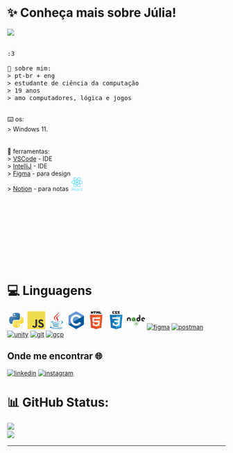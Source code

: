 <p float="left">
<h1>✨ Conheça mais sobre Júlia!</h1>
 
 <img src="https://i.pinimg.com/736x/32/84/2d/32842d915ff7eb5802b80d635735965a.jpg" width="500" align="left"><br>
  <p float="left">
   <br>
    <samp>
      :3 
      <br>
      <br>
      🍥 sobre mim: <br>
             > pt-br + eng <br>
             > estudante de ciência da computação <br>
             > 19 anos <br>
             > amo computadores, lógica e jogos
     <br>
     <p>
      <br>
      ⌨️​ os:<br>
            >  Windows 11.
      <br>
      <br>
      <br>
     📑​​ ferramentas:<br>
           > <a href="https://code.visualstudio.com">VSCode</a> - IDE <br>
           > <a href="https://www.jetbrains.com/pt-br/idea/">IntelliJ</a> - IDE <br>
           > <a href="https://www.figma.com/">Figma</a> - para design<br>
          > <a href="https://www.notion.so/">Notion</a> - para notas
          <a target="_blank" href="https://raw.githubusercontent.com/devicons/devicon/master/icons/react/react-original-wordmark.svg" style="display: inline-block;"><img src="https://raw.githubusercontent.com/devicons/devicon/master/icons/react/react-original-wordmark.svg" alt="react" width="32" height="32" /></a>
              
  </p>
  </p>

<br>
<br>
<br>
<br>
<br>
<br>
<br>
<br>
<br>
<h1>💻 Linguagens </h1>
<p>
<a target="_blank" href="https://raw.githubusercontent.com/devicons/devicon/master/icons/python/python-original.svg" style="display: inline-block;"><img src="https://raw.githubusercontent.com/devicons/devicon/master/icons/python/python-original.svg" alt="python" width="42" height="42" /></a>
<a target="_blank" href="https://raw.githubusercontent.com/devicons/devicon/master/icons/javascript/javascript-original.svg" style="display: inline-block;"><img src="https://raw.githubusercontent.com/devicons/devicon/master/icons/javascript/javascript-original.svg" alt="javascript" width="42" height="42" /></a>
<a target="_blank" href="https://raw.githubusercontent.com/devicons/devicon/master/icons/java/java-original.svg" style="display: inline-block;"><img src="https://raw.githubusercontent.com/devicons/devicon/master/icons/java/java-original.svg" alt="java" width="42" height="42" /></a>
<a target="_blank" href="https://raw.githubusercontent.com/devicons/devicon/master/icons/c/c-original.svg" style="display: inline-block;"><img src="https://raw.githubusercontent.com/devicons/devicon/master/icons/c/c-original.svg" alt="c" width="42" height="42" /></a>
<a target="_blank" href="https://raw.githubusercontent.com/devicons/devicon/master/icons/html5/html5-original-wordmark.svg" style="display: inline-block;"><img src="https://raw.githubusercontent.com/devicons/devicon/master/icons/html5/html5-original-wordmark.svg" alt="html5" width="42" height="42" /></a>
<a target="_blank" href="https://raw.githubusercontent.com/devicons/devicon/master/icons/css3/css3-original-wordmark.svg" style="display: inline-block;"><img src="https://raw.githubusercontent.com/devicons/devicon/master/icons/css3/css3-original-wordmark.svg" alt="css3" width="42" height="42" /></a>
<a target="_blank" href="https://raw.githubusercontent.com/devicons/devicon/master/icons/nodejs/nodejs-original-wordmark.svg" style="display: inline-block;"><img src="https://raw.githubusercontent.com/devicons/devicon/master/icons/nodejs/nodejs-original-wordmark.svg" alt="nodejs" width="42" height="42" /></a>
<a target="_blank" href="https://www.vectorlogo.zone/logos/figma/figma-icon.svg" style="display: inline-block;"><img src="https://www.vectorlogo.zone/logos/figma/figma-icon.svg" alt="figma" width="42" height="42" /></a>
<a target="_blank" href="https://www.vectorlogo.zone/logos/getpostman/getpostman-icon.svg" style="display: inline-block;"><img src="https://www.vectorlogo.zone/logos/getpostman/getpostman-icon.svg" alt="postman" width="42" height="42" /></a>
<a target="_blank" href="https://www.vectorlogo.zone/logos/unity3d/unity3d-icon.svg" style="display: inline-block;"><img src="https://www.vectorlogo.zone/logos/unity3d/unity3d-icon.svg" alt="unity" width="42" height="42" /></a>
<a target="_blank" href="https://www.vectorlogo.zone/logos/git-scm/git-scm-icon.svg" style="display: inline-block;"><img src="https://www.vectorlogo.zone/logos/git-scm/git-scm-icon.svg" alt="git" width="42" height="42" /></a>
<a target="_blank" href="https://www.vectorlogo.zone/logos/google_cloud/google_cloud-icon.svg" style="display: inline-block;"><img src="https://www.vectorlogo.zone/logos/google_cloud/google_cloud-icon.svg" alt="gcp" width="42" height="42" /></a></p>
<h2> Onde me encontrar 🌐</h2>
<p><a target="_blank" href="https://www.linkedin.com/in/juliaraissa" style="display: inline-block;"><img src="https://img.shields.io/badge/linkedin-logo?style=for-the-badge&logo=linkedin&logoColor=white&color=%230a77b6" alt="linkedin" /></a>
<a target="_blank" href="https://www.instagram.com/juliaraiissa" style="display: inline-block;"><img src="https://img.shields.io/badge/instagram-logo?style=for-the-badge&logo=instagram&logoColor=white&color=%23F35369" alt="instagram" /></a></p>

# 📊 GitHub Status:

![](https://github-readme-stats.vercel.app/api?username=codebyjulia&theme=dracula&hide_border=false&include_all_commits=false&count_private=false)<br/>
![](https://nirzak-streak-stats.vercel.app/?user=codebyjulia&theme=dracula&hide_border=false)<br/>


---


<!-- Proudly created with GPRM ( https://gprm.itsvg.in ) -->


<!-- Proudly created with GPRM ( https://gprm.itsvg.in ) -->

<!-- Proudly created with GPRM ( https://gprm.itsvg.in ) -->

<!-- Proudly created with GPRM ( https://gprm.itsvg.in/ ) -->

